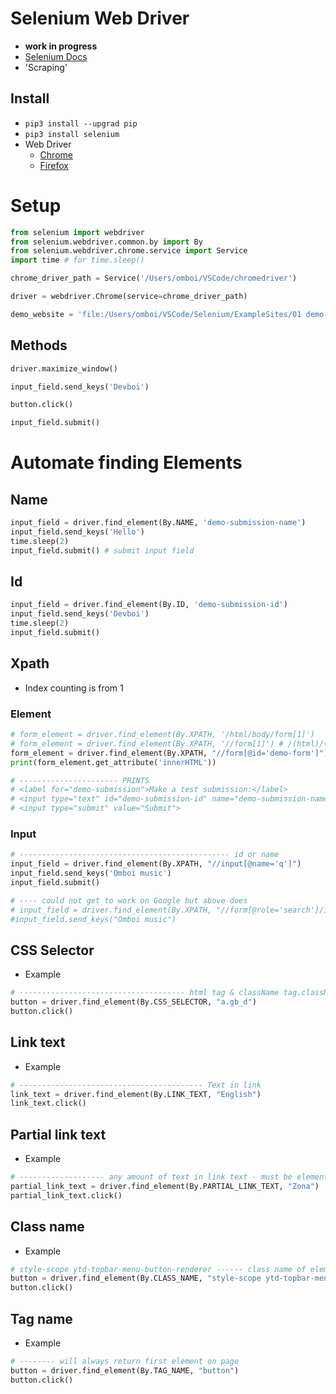 # Selenium Web Driver

- **work in progress**
- [Selenium Docs](https://www.selenium.dev/documentation/)
- 'Scraping'

## Install

- `pip3 install --upgrad pip`
- `pip3 install selenium`
- Web Driver
  - [Chrome](https://chromedriver.chromium.org/downloads)
  - [Firefox](https://github.com/mozilla/geckodriver)

# Setup

```py
from selenium import webdriver
from selenium.webdriver.common.by import By
from selenium.webdriver.chrome.service import Service
import time # for time.sleep()

chrome_driver_path = Service('/Users/omboi/VSCode/chromedriver')

driver = webdriver.Chrome(service=chrome_driver_path)

demo_website = 'file:/Users/omboi/VSCode/Selenium/ExampleSites/01 demo-website.html'
```

## Methods

```py
driver.maximize_window()

input_field.send_keys('Devboi')

button.click()

input_field.submit()
```

# Automate finding Elements

## Name

```py
input_field = driver.find_element(By.NAME, 'demo-submission-name')
input_field.send_keys('Hello')
time.sleep(2)
input_field.submit() # submit input field
```

## Id

```py
input_field = driver.find_element(By.ID, 'demo-submission-id')
input_field.send_keys('Devboi')
time.sleep(2)
input_field.submit()
```

## Xpath

- Index counting is from 1

### Element

```py
# form_element = driver.find_element(By.XPATH, '/html/body/form[1]')
# form_element = driver.find_element(By.XPATH, '//form[1]') # /(html)/(body)
form_element = driver.find_element(By.XPATH, "//form[@id='demo-form']")
print(form_element.get_attribute('innerHTML'))

# ---------------------- PRINTS
# <label for="demo-submission">Make a test submission:</label>
# <input type="text" id="demo-submission-id" name="demo-submission-name">
# <input type="submit" value="Submit">
```

### Input

```py
# ----------------------------------------------- id or name
input_field = driver.find_element(By.XPATH, "//input[@name='q']")
input_field.send_keys('Omboi music')
input_field.submit()

# ---- could not get to work on Google but above does
# input_field = driver.find_element(By.XPATH, "//form[@role='search']/input[@name='q']")
#input_field.send_keys("Omboi music")
```

## CSS Selector

- Example

```py
# ------------------------------------- html tag & className tag.className
button = driver.find_element(By.CSS_SELECTOR, "a.gb_d")
button.click()
```

## Link text

- Example

```py
# ----------------------------------------- Text in link
link_text = driver.find_element(By.LINK_TEXT, "English")
link_text.click()
```

## Partial link text

- Example

```py
# ------------------- any amount of text in link text - must be element a(link)
partial_link_text = driver.find_element(By.PARTIAL_LINK_TEXT, "Zona")
partial_link_text.click()
```

## Class name

- Example

```py
# style-scope ytd-topbar-menu-button-renderer ------ class name of element
button = driver.find_element(By.CLASS_NAME, "style-scope ytd-topbar-menu-button-renderer")
button.click()
```

## Tag name

- Example

```py
# -------- will always return first element on page
button = driver.find_element(By.TAG_NAME, "button")
button.click()
```
